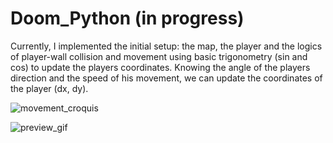 # Doom_Python (in progress)

Currently, I implemented the initial setup: the map, the player and the logics of player-wall collision and movement using basic trigonometry (sin and cos) to update the players coordinates.
Knowing the angle of the players direction and the speed of his movement, we can update the coordinates of the player (dx, dy). 

![movement_croquis](https://i.imgur.com/VOYPc2p.png)

![preview_gif](https://i.imgur.com/ymliYA2.gif)
